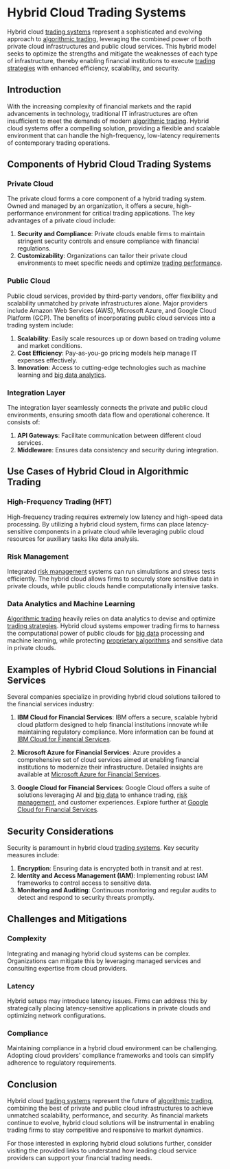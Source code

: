 # Hybrid Cloud Trading Systems

Hybrid cloud [trading systems](../t/trading_systems.md) represent a sophisticated and evolving approach to [algorithmic trading](../a/algorithmic_trading.md), leveraging the combined power of both private cloud infrastructures and public cloud services. This hybrid model seeks to optimize the strengths and mitigate the weaknesses of each type of infrastructure, thereby enabling financial institutions to execute [trading strategies](../t/trading_strategies.md) with enhanced efficiency, scalability, and security.

## Introduction

With the increasing complexity of financial markets and the rapid advancements in technology, traditional IT infrastructures are often insufficient to meet the demands of modern [algorithmic trading](../a/algorithmic_trading.md). Hybrid cloud systems offer a compelling solution, providing a flexible and scalable environment that can handle the high-frequency, low-latency requirements of contemporary trading operations.

## Components of Hybrid Cloud Trading Systems

### Private Cloud

The private cloud forms a core component of a hybrid trading system. Owned and managed by an organization, it offers a secure, high-performance environment for critical trading applications. The key advantages of a private cloud include:

1. **Security and Compliance**: Private clouds enable firms to maintain stringent security controls and ensure compliance with financial regulations.
2. **Customizability**: Organizations can tailor their private cloud environments to meet specific needs and optimize [trading performance](../t/trading_performance.md).

### Public Cloud

Public cloud services, provided by third-party vendors, offer flexibility and scalability unmatched by private infrastructures alone. Major providers include Amazon Web Services (AWS), Microsoft Azure, and Google Cloud Platform (GCP). The benefits of incorporating public cloud services into a trading system include:

1. **Scalability**: Easily scale resources up or down based on trading volume and market conditions.
2. **Cost Efficiency**: Pay-as-you-go pricing models help manage IT expenses effectively.
3. **Innovation**: Access to cutting-edge technologies such as machine learning and [big data analytics](../b/big_data_analytics_in_trading.md).

### Integration Layer

The integration layer seamlessly connects the private and public cloud environments, ensuring smooth data flow and operational coherence. It consists of:

1. **API Gateways**: Facilitate communication between different cloud services.
2. **Middleware**: Ensures data consistency and security during integration.

## Use Cases of Hybrid Cloud in Algorithmic Trading

### High-Frequency Trading (HFT)

High-frequency trading requires extremely low latency and high-speed data processing. By utilizing a hybrid cloud system, firms can place latency-sensitive components in a private cloud while leveraging public cloud resources for auxiliary tasks like data analysis.

### Risk Management

Integrated [risk management](../r/risk_management.md) systems can run simulations and stress tests efficiently. The hybrid cloud allows firms to securely store sensitive data in private clouds, while public clouds handle computationally intensive tasks.

### Data Analytics and Machine Learning

[Algorithmic trading](../a/algorithmic_trading.md) heavily relies on data analytics to devise and optimize [trading strategies](../t/trading_strategies.md). Hybrid cloud systems empower trading firms to harness the computational power of public clouds for [big data](../b/big_data_in_trading.md) processing and machine learning, while protecting [proprietary algorithms](../p/proprietary_algorithms.md) and sensitive data in private clouds.

## Examples of Hybrid Cloud Solutions in Financial Services

Several companies specialize in providing hybrid cloud solutions tailored to the financial services industry:

1. **IBM Cloud for Financial Services**: IBM offers a secure, scalable hybrid cloud platform designed to help financial institutions innovate while maintaining regulatory compliance. More information can be found at [IBM Cloud for Financial Services](https://www.ibm.com/cloud/financial-services).

2. **Microsoft Azure for Financial Services**: Azure provides a comprehensive set of cloud services aimed at enabling financial institutions to modernize their infrastructure. Detailed insights are available at [Microsoft Azure for Financial Services](https://azure.microsoft.com/en-us/solutions/financial-services/).

3. **Google Cloud for Financial Services**: Google Cloud offers a suite of solutions leveraging AI and [big data](../b/big_data_in_trading.md) to enhance trading, [risk management](../r/risk_management.md), and customer experiences. Explore further at [Google Cloud for Financial Services](https://cloud.google.com/solutions/financial-services).

## Security Considerations

Security is paramount in hybrid cloud [trading systems](../t/trading_systems.md). Key security measures include:

1. **Encryption**: Ensuring data is encrypted both in transit and at rest.
2. **Identity and Access Management (IAM)**: Implementing robust IAM frameworks to control access to sensitive data.
3. **Monitoring and Auditing**: Continuous monitoring and regular audits to detect and respond to security threats promptly.

## Challenges and Mitigations

### Complexity

Integrating and managing hybrid cloud systems can be complex. Organizations can mitigate this by leveraging managed services and consulting expertise from cloud providers.

### Latency

Hybrid setups may introduce latency issues. Firms can address this by strategically placing latency-sensitive applications in private clouds and optimizing network configurations.

### Compliance

Maintaining compliance in a hybrid cloud environment can be challenging. Adopting cloud providers' compliance frameworks and tools can simplify adherence to regulatory requirements.

## Conclusion

Hybrid cloud [trading systems](../t/trading_systems.md) represent the future of [algorithmic trading](../a/algorithmic_trading.md), combining the best of private and public cloud infrastructures to achieve unmatched scalability, performance, and security. As financial markets continue to evolve, hybrid cloud solutions will be instrumental in enabling trading firms to stay competitive and responsive to market dynamics.

For those interested in exploring hybrid cloud solutions further, consider visiting the provided links to understand how leading cloud service providers can support your financial trading needs.
